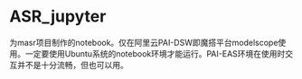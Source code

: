 # ASR_jupyter
为masr项目制作的notebook。仅在阿里云PAI-DSW即魔搭平台modelscope使用。一定要使用Ubuntu系统的notebook环境才能运行。PAI-EAS环境在使用时交互并不是十分流畅，但也可以用。
